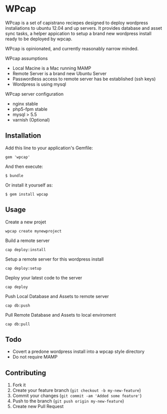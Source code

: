 # WPcap

WPcap is a set of capistrano reciepes designed to deploy wordpress instaliations to ubuntu 12.04 and up servers. It provides database and asset sync tasks, a helper appication to setup a brand new wordpress install ready to be deployed by wpcap.  

WPcap is opinionated, and currently reasonably narrow minded.  

WPcap assumptions

  * Local Macine is a Mac running MAMP
  * Remote Server is a brand new Ubuntu Server 
  * Passwordless access to remote server has be established (ssh keys) 
  * Wordpress is using mysql

WPcap server configuration

  * nginx stable
  * php5-fpm stable
  * mysql > 5.5
  * varnish (Optional)

## Installation

Add this line to your application's Gemfile:

    gem 'wpcap'

And then execute:

    $ bundle

Or install it yourself as:

    $ gem install wpcap

## Usage

Create a new projet
  
    wpcap create mynewproject

Build a remote server
  
    cap deploy:install

Setup a remote server for this wordpress install

    cap deploy:setup

Deploy your latest code to the server

    cap deploy
    
Push Local Database and Assets to remote server

    cap db:push
    
Pull Remote Database and Assets to local enviroment

    cap db:pull
    
## Todo

  * Covert a predone wordpress install into a wpcap style directory
  * Do not require MAMP

## Contributing

1. Fork it
2. Create your feature branch (`git checkout -b my-new-feature`)
3. Commit your changes (`git commit -am 'Added some feature'`)
4. Push to the branch (`git push origin my-new-feature`)
5. Create new Pull Request
